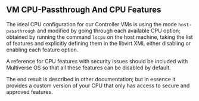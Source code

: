 ## VM CPU-Passthrough And CPU Features
The ideal CPU configuration for our Controller VMs is using the mode `host-passthrough` and modified by going through each available CPU option; obtained by running the command `lscpu` on the host machine, taking the list of features and explicitly defining them in the libvirt XML either disabling or enabling each feature option. 

A reference for CPU features with security issues should be included with Multiverse OS so that all these features can be disabled by default.

The end result is described in other documentation; but in essence it provides a custom version of your CPU that only has access to secure and approved features.


